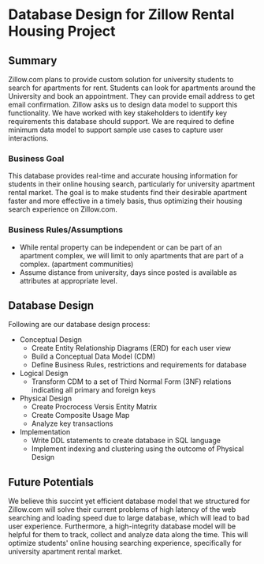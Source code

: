 # Database Design for Zillow Rental Housing Project
## Summary
Zillow.com plans to provide custom solution for university students to search for apartments for rent. Students can look for apartments around the University and book an appointment. They can provide email address to get email confirmation. Zillow asks us to design data model to support this functionality. We have worked with key stakeholders to identify key requirements this database should support. We are required to define minimum data model to support sample use cases to capture user interactions. 
### Business Goal
This database provides real-time and accurate housing information for students in their online housing search, particularly for university apartment rental market. The goal is to make students find their desirable apartment faster and more effective in a timely basis, thus optimizing their housing search experience on Zillow.com.

### Business Rules/Assumptions
* While rental property can be independent or can be part of an apartment complex, we will limit to only apartments that are part of a complex. (apartment communities)
* Assume distance from university, days since posted is available as attributes at appropriate level.

## Database Design
Following are our database design process:

* Conceptual Design
    - Create Entity Relationship Diagrams (ERD) for each user view
    - Build a Conceptual Data Model (CDM)
    - Define Business Rules, restrictions and requirements for database
* Logical Design
    - Transform CDM to a set of Third Normal Form (3NF) relations indicating all primary and foreign keys
* Physical Design
    - Create Procrocess Versis Entity Matrix
    - Create Composite Usage Map
    - Analyze key transactions
* Implementation
    - Write DDL statements to create database in SQL language
    - Implement indexing and clustering using the outcome of Physical Design
## Future Potentials
We believe this succint yet efficient database model that we structured for Zillow.com will solve their current problems of high latency of the web searching and loading speed due to large database, which will lead to bad user experience. Furthermore, a high-integrity database model will be helpful for them to track, collect and analyze data along the time. This will optimize students' online housing searching experience, specifically for university apartment rental market. 
